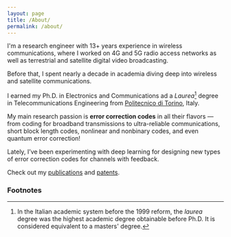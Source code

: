 ```yaml
---
layout: page
title: /About/
permalink: /about/
---
```


I'm a research engineer with 13+ years experience in wireless communications, where I worked on 4G
and 5G radio access networks as well as terrestrial and satellite digital video broadcasting.

Before that, I spent nearly a decade in academia diving deep into wireless and satellite
communications.

I earned my Ph.D. in Electronics and Communications ad a *Laurea*[^1] degree in Telecommunications Engineering from [Politecnico di Torino](https://www.polito.it), Italy.

My main research passion is **error correction codes** in all their flavors — from coding for broadband transmissions to ultra-reliable communications, short block length codes, nonlinear and nonbinary codes, and even quantum error correction!

Lately, I’ve been experimenting with deep learning for designing new types of error correction codes for channels with feedback.

Check out my [publications](/publications) and [patents](/patents).


[^1]: In the Italian academic system before the 1999 reform, the *laurea* degree was the highest academic degree obtainable before Ph.D. It is considered equivalent to a masters' degree. 

### **Footnotes**

